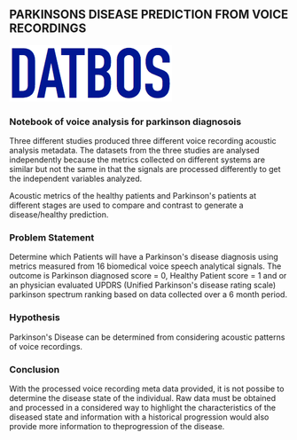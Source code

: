 ## PARKINSONS DISEASE PREDICTION FROM VOICE RECORDINGS
![Datbos logo](logo.png)
### Notebook of voice analysis for parkinson diagnosois
Three different studies produced three different voice recording acoustic analysis metadata. The datasets from the three studies are analysed independently because the metrics collected on different systems are similar but not the same in that the signals are processed differently to get the independent variables analyzed.  

Acoustic metrics of the healthy patients and Parkinson's patients at different stages are used to compare and contrast to generate a disease/healthy prediction. 
### Problem Statement
Determine which Patients will have a Parkinson's disease diagnosis using metrics measured from 16 biomedical voice speech analytical signals. The outcome is Parkinson diagnosed score = 0, Healthy Patient score = 1 and or an physician evaluated UPDRS (Unified Parkinson's disease rating scale) parkinson spectrum ranking based on data collected over a 6 month period.
### Hypothesis
Parkinson's Disease can be determined from considering acoustic patterns of voice recordings. 
### Conclusion
With the processed voice recording meta data provided, it is not possibe to determine the disease state of the individual. Raw data must be obtained and processed in a considered way to highlight the characteristics of the diseased state and information with a historical progression would also provide more information to theprogression of the disease.
